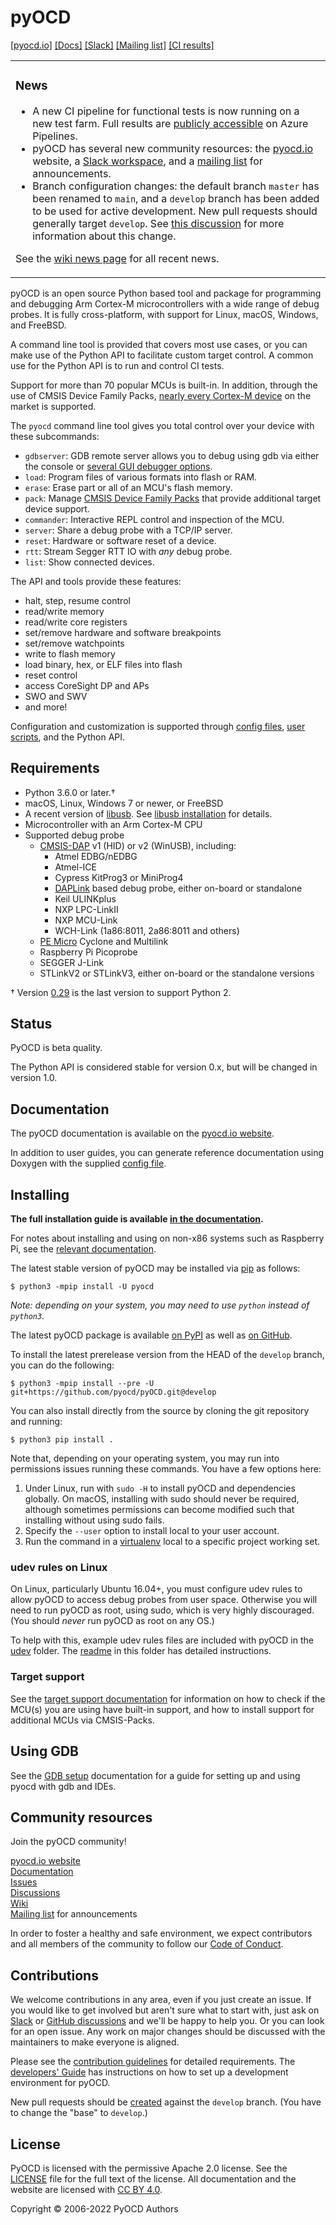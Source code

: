 pyOCD
=====

[\[pyocd.io\]](https://pyocd.io/) [\[Docs\]](https://pyocd.io/docs) [\[Slack\]](https://join.slack.com/t/pyocd/shared_invite/zt-wmy3zvg5-nRLj1GBWYh708TVfIx9Llg) [\[Mailing list\]](https://groups.google.com/g/pyocd) [\[CI results\]](https://dev.azure.com/pyocd/pyocd/_build?definitionId=1&_a=summary)

<table><tr><td>

### News

- A new CI pipeline for functional tests is now running on a new test farm. Full results are [publicly
    accessible](https://dev.azure.com/pyocd/pyocd/_build?definitionId=1&_a=summary) on Azure Pipelines.
- pyOCD has several new community resources: the [pyocd.io](https://pyocd.io/) website,
    a [Slack workspace](https://join.slack.com/t/pyocd/shared_invite/zt-zqjv6zr5-ZfGAXl_mFCGGmFlB_8riHA),
    and a [mailing list](https://groups.google.com/g/pyocd) for announcements.
- Branch configuration changes: the default branch `master` has been renamed to `main`, and a `develop` branch has been added to be used for active development. New pull requests should generally target `develop`. See [this discussion](https://github.com/pyocd/pyOCD/discussions/1169) for more information about this change.

See the [wiki news page](https://github.com/pyocd/pyOCD/wiki/News) for all recent news.

</td></tr></table>

pyOCD is an open source Python based tool and package for programming and debugging Arm Cortex-M microcontrollers
with a wide range of debug probes. It is fully cross-platform, with support for Linux, macOS, Windows, and FreeBSD.

A command line tool is provided that covers most use cases, or you can make use of the Python
API to facilitate custom target control. A common use for the Python API is to run and control CI
tests.

Support for more than 70 popular MCUs is built-in. In addition, through the use of CMSIS Device
Family Packs, [nearly every Cortex-M device](https://www.keil.com/dd2/pack/) on the market is supported.

The `pyocd` command line tool gives you total control over your device with these subcommands:

- `gdbserver`: GDB remote server allows you to debug using gdb via either the console or
    [several GUI debugger options](https://pyocd.io/docs/gdb_setup).
- `load`: Program files of various formats into flash or RAM.
- `erase`: Erase part or all of an MCU's flash memory.
- `pack`: Manage [CMSIS Device Family Packs](https://open-cmsis-pack.github.io/Open-CMSIS-Pack-Spec/main/html/index.html)
    that provide additional target device support.
- `commander`: Interactive REPL control and inspection of the MCU.
- `server`: Share a debug probe with a TCP/IP server.
- `reset`: Hardware or software reset of a device.
- `rtt`: Stream Segger RTT IO with _any_ debug probe.
- `list`: Show connected devices.

The API and tools provide these features:

-  halt, step, resume control
-  read/write memory
-  read/write core registers
-  set/remove hardware and software breakpoints
-  set/remove watchpoints
-  write to flash memory
-  load binary, hex, or ELF files into flash
-  reset control
-  access CoreSight DP and APs
-  SWO and SWV
-  and more!

Configuration and customization is supported through [config files](https://pyocd.io/docs/configuration),
[user scripts](https://pyocd.io/docs/user_scripts), and the Python API.


Requirements
------------

- Python 3.6.0 or later.†
- macOS, Linux, Windows 7 or newer, or FreeBSD
- A recent version of [libusb](https://libusb.info/). See [libusb installation](#libusb-installation) for details.
- Microcontroller with an Arm Cortex-M CPU
- Supported debug probe
  - [CMSIS-DAP](https://arm-software.github.io/CMSIS_5/DAP/html/index.html) v1 (HID) or v2 (WinUSB), including:
    - Atmel EDBG/nEDBG
    - Atmel-ICE
    - Cypress KitProg3 or MiniProg4
    - [DAPLink](https://github.com/ARMmbed/DAPLink) based debug probe, either on-board or standalone
    - Keil ULINKplus
    - NXP LPC-LinkII
    - NXP MCU-Link
    - WCH-Link (1a86:8011, 2a86:8011 and others)
  - [PE Micro](https://pemicro.com/) Cyclone and Multilink
  - Raspberry Pi Picoprobe
  - SEGGER J-Link
  - STLinkV2 or STLinkV3, either on-board or the standalone versions

† Version [0.29](https://github.com/pyocd/pyOCD/releases/tag/v0.29.0) is the last version to support Python 2.

Status
------

PyOCD is beta quality.

The Python API is considered stable for version 0.x, but will be changed in version 1.0.


Documentation
-------------

The pyOCD documentation is available on the [pyocd.io website](https://pyocd.io/docs).

In addition to user guides, you can generate reference documentation using Doxygen with the
supplied [config file](docs/Doxyfile).


Installing
----------

**The full installation guide is available [in the documentation](https://pyocd.io/docs/installing).**

For notes about installing and using on non-x86 systems such as Raspberry Pi, see the
[relevant documentation](https://pyocd.io/docs/installing_on_non_x86).

The latest stable version of pyOCD may be installed via [pip](https://pip.pypa.io/en/stable/index.html)
as follows:

```
$ python3 -mpip install -U pyocd
```

_Note: depending on your system, you may need to use `python` instead of `python3`._

The latest pyOCD package is available [on PyPI](https://pypi.python.org/pypi/pyOCD/) as well as
[on GitHub](https://github.com/pyocd/pyOCD/releases).

To install the latest prerelease version from the HEAD of the `develop` branch, you can do
the following:

```
$ python3 -mpip install --pre -U git+https://github.com/pyocd/pyOCD.git@develop
```

You can also install directly from the source by cloning the git repository and running:

```
$ python3 pip install .
```

Note that, depending on your operating system, you may run into permissions issues running these commands.
You have a few options here:

1. Under Linux, run with `sudo -H` to install pyOCD and dependencies globally. On macOS, installing with sudo
    should never be required, although sometimes permissions can become modified such that installing without
    using sudo fails.
3. Specify the `--user` option to install local to your user account.
4. Run the command in a [virtualenv](https://virtualenv.pypa.io/en/latest/)
   local to a specific project working set.

### udev rules on Linux

On Linux, particularly Ubuntu 16.04+, you must configure udev rules to allow pyOCD to access debug
probes from user space. Otherwise you will need to run pyOCD as root, using sudo, which is very
highly discouraged. (You should _never_ run pyOCD as root on any OS.)

To help with this, example udev rules files are included with pyOCD in the
[udev](https://github.com/pyocd/pyOCD/tree/main/udev) folder. The
[readme](https://github.com/pyocd/pyOCD/tree/main/udev/README.md) in this folder has detailed
instructions.

### Target support

See the [target support documentation](https://pyocd.io/docs/target_support) for information on how to check if
the MCU(s) you are using have built-in support, and how to install support for additional MCUs via
CMSIS-Packs.


Using GDB
---------

See the [GDB setup](https://pyocd.io/docs/gdb_setup) documentation for a guide for setting up
and using pyocd with gdb and IDEs.


Community resources
-------------------

Join the pyOCD community!

[pyocd.io website](https://pyocd.io) \
[Documentation](https://pyocd.io/docs) \
[Issues](https://github.com/pyocd/pyOCD/issues) \
[Discussions](https://github.com/pyocd/pyOCD/discussions) \
[Wiki](https://github.com/pyocd/pyOCD/wiki) \
[Mailing list](https://groups.google.com/g/pyocd) for announcements

In order to foster a healthy and safe environment, we expect contributors and all members of the community to
follow our [Code of Conduct](https://github.com/pyocd/pyOCD/tree/main/CODE_OF_CONDUCT.md).


Contributions
-------------

We welcome contributions in any area, even if you just create an issue. If you would like to get involved but
aren't sure what to start with, just ask on
[Slack](https://join.slack.com/t/pyocd/shared_invite/zt-zqjv6zr5-ZfGAXl_mFCGGmFlB_8riHA) or [GitHub
discussions](https://github.com/pyocd/pyOCD/discussions) and we'll be happy to help you. Or you can look for
an open issue. Any work on major changes should be discussed with the maintainers to make everyone is aligned.

Please see the [contribution guidelines](https://github.com/pyocd/pyOCD/tree/main/CONTRIBUTING.md) for detailed requirements. The [developers'
Guide](https://pyocd.io/docs/developers_guide) has instructions on how to set up a development environment for pyOCD.

New pull requests should be [created](https://github.com/pyocd/pyOCD/pull/new) against the `develop` branch. (You have to change the "base" to `develop`.)


License
-------

PyOCD is licensed with the permissive Apache 2.0 license. See the
[LICENSE](https://github.com/pyocd/pyOCD/tree/main/LICENSE) file for the full text of the license. All
documentation and the website are licensed with [CC BY 4.0](https://creativecommons.org/licenses/by/4.0/).

Copyright © 2006-2022 PyOCD Authors
